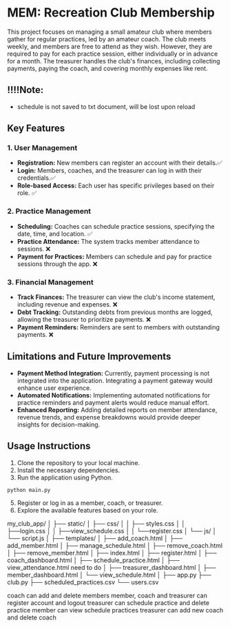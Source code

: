 # MEM: Recreation Club Membership

This project focuses on managing a small amateur club where members gather for regular practices, led by an amateur coach. The club meets weekly, and members are free to attend as they wish. However, they are required to pay for each practice session, either individually or in advance for a month. The treasurer handles the club's finances, including collecting payments, paying the coach, and covering monthly expenses like rent.
## ‼️‼️Note: 
- schedule is not saved to txt document, will be lost upon reload
## Key Features

### 1. User Management
- **Registration:** New members can register an account with their details.✅
- **Login:** Members, coaches, and the treasurer can log in with their credentials.✅
- **Role-based Access:** Each user has specific privileges based on their role. ✅

### 2. Practice Management
- **Scheduling:** Coaches can schedule practice sessions, specifying the date, time, and location. ✅
- **Practice Attendance:** The system tracks member attendance to sessions. ❌
- **Payment for Practices:** Members can schedule and pay for practice sessions through the app. ❌

### 3. Financial Management
- **Track Finances:** The treasurer can view the club's income statement, including revenue and expenses. ❌
- **Debt Tracking:** Outstanding debts from previous months are logged, allowing the treasurer to prioritize payments. ❌
- **Payment Reminders:** Reminders are sent to members with outstanding payments. ❌

## Limitations and Future Improvements

- **Payment Method Integration:** Currently, payment processing is not integrated into the application. Integrating a payment gateway would enhance user experience.
- **Automated Notifications:** Implementing automated notifications for practice reminders and payment alerts would reduce manual effort.
- **Enhanced Reporting:** Adding detailed reports on member attendance, revenue trends, and expense breakdowns would provide deeper insights for decision-making.

## Usage Instructions

1. Clone the repository to your local machine.
2. Install the necessary dependencies.
3. Run the application using Python.
  ```
 python main.py
```
5. Register or log in as a member, coach, or treasurer.
6. Explore the available features based on your role.


my_club_app/
│
├── static/
│   ├── css/
│   │   ├── styles.css
│   │   ├──login.css
│   │   ├──view_schedule.css
│   │   └──register.css
│   └── js/
│       └── script.js
│
├── templates/
│   ├── add_coach.html
│   ├── add_member.html
│   ├── manage_schedule.html
│   ├── remove_coach.html
│   ├── remove_member.html
│   ├── index.html
│   ├── register.html
│   ├── coach_dashboard.html
│   ├── schedule_practice.html
│   ├── view_attendance.html  need to do
│   ├── treasurer_dashboard.html
│   ├── member_dashboard.html
│   └── view_schedule.html
│
├── app.py
├── club.py
├── scheduled_practices.csv
└── users.csv

coach can add and delete members
member, coach and treasurer can register account and logout
treasurer can schedule practice and delete practice
member can view schedule practices
treasurer can add new coach and delete coach